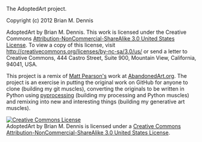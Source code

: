 The AdoptedArt project.

Copyright (c) 2012 Brian M. Dennis

AdoptedArt by Brian M. Dennis. This work is licensed under the
Creative Commons [Attribution-NonCommercial-ShareAlike 3.0 United
States License][2]. To view a copy of this license, visit
http://creativecommons.org/licenses/by-nc-sa/3.0/us/ or send a letter
to Creative Commons, 444 Castro Street, Suite 900, Mountain View,
California, 94041, USA.

This project is a remix of [Matt Pearson's](http://zenbullets.com)
work at [AbandonedArt.org](http://abandonedart.org). The project is an
exercise in putting the original work on GitHub for anyone to clone
(building my git muscles), converting the originals to be written in
Python using [pyprocessing][1] (building my processing and Python
muscles) and remixing into new and interesting things (building my
generative art muscles).

<a rel="license"
href="http://creativecommons.org/licenses/by-nc-sa/3.0/us/"><img
alt="Creative Commons License" style="border-width:0"
src="http://i.creativecommons.org/l/by-nc-sa/3.0/us/88x31.png"
/></a><br /><span xmlns:dct="http://purl.org/dc/terms/"
property="dct:title">AdoptedArt</span> by <span
xmlns:cc="http://creativecommons.org/ns#"
property="cc:attributionName">Brian M. Dennis</span> is licensed under
a <a rel="license"
href="http://creativecommons.org/licenses/by-nc-sa/3.0/us/">Creative
Commons Attribution-NonCommercial-ShareAlike 3.0 United States
License</a>.

[1]: http://code.google.com/p/pyprocessing/
[2]: http://creativecommons.org/licenses/by-nc-sa/3.0/us/
